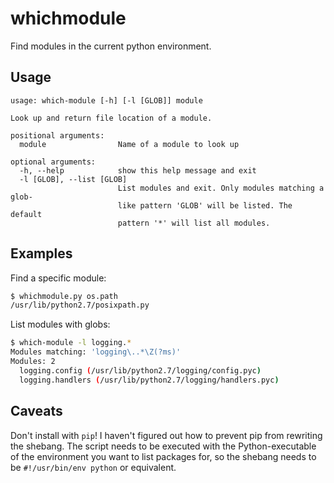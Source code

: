 # whichmodule

Find modules in the current python environment.


## Usage

```
usage: which-module [-h] [-l [GLOB]] module

Look up and return file location of a module.

positional arguments:
  module                Name of a module to look up

optional arguments:
  -h, --help            show this help message and exit
  -l [GLOB], --list [GLOB]
                        List modules and exit. Only modules matching a glob-
                        like pattern 'GLOB' will be listed. The default
                        pattern '*' will list all modules.
```


## Examples


Find a specific module:

```bash
$ whichmodule.py os.path
/usr/lib/python2.7/posixpath.py
```

List modules with globs:

```bash
$ which-module -l logging.*
Modules matching: 'logging\..*\Z(?ms)'
Modules: 2
  logging.config (/usr/lib/python2.7/logging/config.pyc)
  logging.handlers (/usr/lib/python2.7/logging/handlers.pyc)
```


## Caveats

Don't install with ``pip``! I haven't figured out how to prevent pip from
rewriting the shebang. The script needs to be executed with the
Python-executable of the environment you want to list packages for, so the
shebang needs to be ``#!/usr/bin/env python`` or equivalent.
